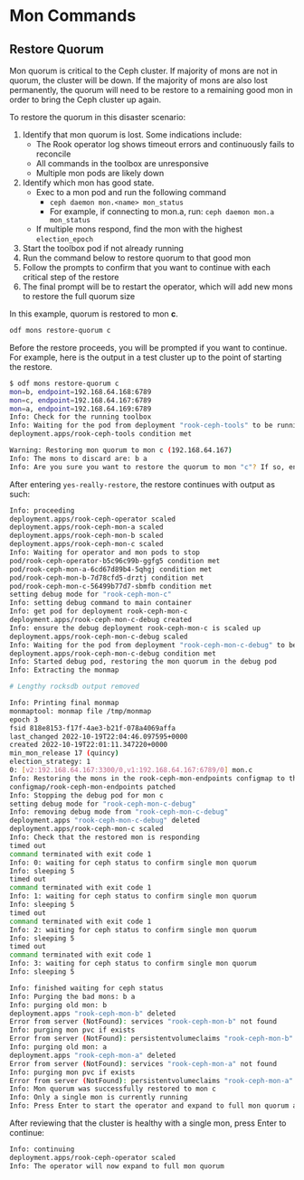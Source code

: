 # Mon Commands

## Restore Quorum

Mon quorum is critical to the Ceph cluster. If majority of mons are not in quorum,
the cluster will be down. If the majority of mons are also lost permanently,
the quorum will need to be restore to a remaining good mon in order to bring
the Ceph cluster up again.

To restore the quorum in this disaster scenario:

1. Identify that mon quorum is lost. Some indications include:
   - The Rook operator log shows timeout errors and continuously fails to reconcile
   - All commands in the toolbox are unresponsive
   - Multiple mon pods are likely down
2. Identify which mon has good state.
   - Exec to a mon pod and run the following command
     - `ceph daemon mon.<name> mon_status`
     - For example, if connecting to mon.a, run: `ceph daemon mon.a mon_status`
   - If multiple mons respond, find the mon with the highest `election_epoch`
3. Start the toolbox pod if not already running
4. Run the command below to restore quorum to that good mon
5. Follow the prompts to confirm that you want to continue with each critical step of the restore
6. The final prompt will be to restart the operator, which will add new mons to restore the full quorum size

In this example, quorum is restored to mon **c**.

```bash
odf mons restore-quorum c
```

Before the restore proceeds, you will be prompted if you want to continue.
For example, here is the output in a test cluster up to the point of starting the restore.

```bash
$ odf mons restore-quorum c
mon=b, endpoint=192.168.64.168:6789
mon=c, endpoint=192.168.64.167:6789
mon=a, endpoint=192.168.64.169:6789
Info: Check for the running toolbox
Info: Waiting for the pod from deployment "rook-ceph-tools" to be running
deployment.apps/rook-ceph-tools condition met

Warning: Restoring mon quorum to mon c (192.168.64.167)
Info: The mons to discard are: b a
Info: Are you sure you want to restore the quorum to mon "c"? If so, enter: yes-really-restore
```

After entering `yes-really-restore`, the restore continues with output as such:

```bash
Info: proceeding
deployment.apps/rook-ceph-operator scaled
deployment.apps/rook-ceph-mon-a scaled
deployment.apps/rook-ceph-mon-b scaled
deployment.apps/rook-ceph-mon-c scaled
Info: Waiting for operator and mon pods to stop
pod/rook-ceph-operator-b5c96c99b-ggfg5 condition met
pod/rook-ceph-mon-a-6cd67d89b4-5qhgj condition met
pod/rook-ceph-mon-b-7d78cfd5-drztj condition met
pod/rook-ceph-mon-c-56499b77d7-sbmfb condition met
setting debug mode for "rook-ceph-mon-c"
Info: setting debug command to main container
Info: get pod for deployment rook-ceph-mon-c
deployment.apps/rook-ceph-mon-c-debug created
Info: ensure the debug deployment rook-ceph-mon-c is scaled up
deployment.apps/rook-ceph-mon-c-debug scaled
Info: Waiting for the pod from deployment "rook-ceph-mon-c-debug" to be running
deployment.apps/rook-ceph-mon-c-debug condition met
Info: Started debug pod, restoring the mon quorum in the debug pod
Info: Extracting the monmap

# Lengthy rocksdb output removed

Info: Printing final monmap
monmaptool: monmap file /tmp/monmap
epoch 3
fsid 818e8153-f17f-4ae3-b21f-078a4069affa
last_changed 2022-10-19T22:04:46.097595+0000
created 2022-10-19T22:01:11.347220+0000
min_mon_release 17 (quincy)
election_strategy: 1
0: [v2:192.168.64.167:3300/0,v1:192.168.64.167:6789/0] mon.c
Info: Restoring the mons in the rook-ceph-mon-endpoints configmap to the good mon
configmap/rook-ceph-mon-endpoints patched
Info: Stopping the debug pod for mon c
setting debug mode for "rook-ceph-mon-c-debug"
Info: removing debug mode from "rook-ceph-mon-c-debug"
deployment.apps "rook-ceph-mon-c-debug" deleted
deployment.apps/rook-ceph-mon-c scaled
Info: Check that the restored mon is responding
timed out
command terminated with exit code 1
Info: 0: waiting for ceph status to confirm single mon quorum
Info: sleeping 5
timed out
command terminated with exit code 1
Info: 1: waiting for ceph status to confirm single mon quorum
Info: sleeping 5
timed out
command terminated with exit code 1
Info: 2: waiting for ceph status to confirm single mon quorum
Info: sleeping 5
timed out
command terminated with exit code 1
Info: 3: waiting for ceph status to confirm single mon quorum
Info: sleeping 5

Info: finished waiting for ceph status
Info: Purging the bad mons: b a
Info: purging old mon: b
deployment.apps "rook-ceph-mon-b" deleted
Error from server (NotFound): services "rook-ceph-mon-b" not found
Info: purging mon pvc if exists
Error from server (NotFound): persistentvolumeclaims "rook-ceph-mon-b" not found
Info: purging old mon: a
deployment.apps "rook-ceph-mon-a" deleted
Error from server (NotFound): services "rook-ceph-mon-a" not found
Info: purging mon pvc if exists
Error from server (NotFound): persistentvolumeclaims "rook-ceph-mon-a" not found
Info: Mon quorum was successfully restored to mon c
Info: Only a single mon is currently running
Info: Press Enter to start the operator and expand to full mon quorum again
```

After reviewing that the cluster is healthy with a single mon, press Enter to continue:

```bash
Info: continuing
deployment.apps/rook-ceph-operator scaled
Info: The operator will now expand to full mon quorum
```
